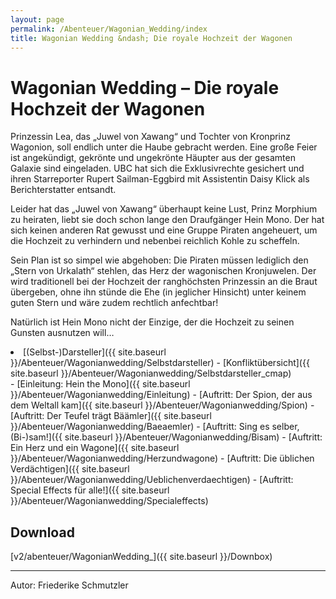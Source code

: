 ```yaml
---
layout: page
permalink: /Abenteuer/Wagonian_Wedding/index
title: Wagonian Wedding &ndash; Die royale Hochzeit der Wagonen
---
```


# Wagonian Wedding &ndash; Die royale Hochzeit der Wagonen

Prinzessin Lea, das &bdquo;Juwel von Xawang&ldquo; und Tochter von Kronprinz Wagonion, soll endlich unter die Haube gebracht werden. Eine große Feier ist angekündigt, gekrönte und ungekrönte Häupter aus der gesamten Galaxie sind eingeladen. UBC hat sich die Exklusivrechte gesichert und ihren Starreporter Rupert Sailman-Eggbird mit Assistentin Daisy Klick als Berichterstatter entsandt.

Leider hat das &bdquo;Juwel von Xawang&ldquo; überhaupt keine Lust, Prinz Morphium zu heiraten, liebt sie doch schon lange den Draufgänger Hein Mono. Der hat sich keinen anderen Rat gewusst und eine Gruppe Piraten angeheuert, um die Hochzeit zu verhindern und nebenbei reichlich Kohle zu scheffeln.

Sein Plan ist so simpel wie abgehoben: Die Piraten müssen lediglich den &bdquo;Stern von Urkalath&ldquo; stehlen, das Herz der wagonischen Kronjuwelen. Der wird traditionell bei der Hochzeit der ranghöchsten Prinzessin an die Braut übergeben, ohne ihn stünde die Ehe (in jeglicher Hinsicht) unter keinem guten Stern und wäre zudem rechtlich anfechtbar!

Natürlich ist Hein Mono nicht der Einzige, der die Hochzeit zu seinen Gunsten ausnutzen will&hellip;

<li>[(Selbst-)Darsteller]({{ site.baseurl }}/Abenteuer/Wagonianwedding/Selbstdarsteller)
- [Konfliktübersicht]({{ site.baseurl }}/Abenteuer/Wagonianwedding/Selbstdarsteller_cmap)

</li>
- [Einleitung: Hein the Mono]({{ site.baseurl }}/Abenteuer/Wagonianwedding/Einleitung)
- [Auftritt: Der Spion, der aus dem Weltall kam]({{ site.baseurl }}/Abenteuer/Wagonianwedding/Spion)
- [Auftritt: Der Teufel trägt Bäämler]({{ site.baseurl }}/Abenteuer/Wagonianwedding/Baeaemler)
- [Auftritt: Sing es selber, (Bi-)sam!]({{ site.baseurl }}/Abenteuer/Wagonianwedding/Bisam)
- [Auftritt: Ein Herz und ein Wagone]({{ site.baseurl }}/Abenteuer/Wagonianwedding/Herzundwagone)
- [Auftritt: Die üblichen Verdächtigen]({{ site.baseurl }}/Abenteuer/Wagonianwedding/Ueblichenverdaechtigen)
- [Auftritt: Special Effects für alle!]({{ site.baseurl }}/Abenteuer/Wagonianwedding/Specialeffects)

## Download

[v2/abenteuer/WagonianWedding_]({{ site.baseurl }}/Downbox)

***
Autor: Friederike Schmutzler

